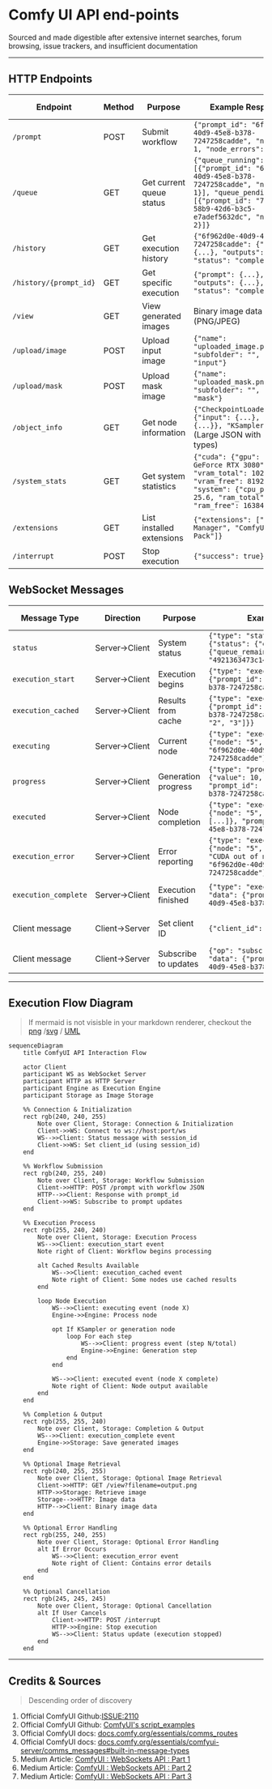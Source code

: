 # Comfy UI API end-points

Sourced and made digestible after extensive internet searches, forum browsing, issue trackers, and insufficient documentation

---

## HTTP Endpoints

| Endpoint | Method | Purpose | Example Response | Example Test Command | Implementation Status |
|----------|--------|---------|-----------------|--------------|----------------------|
| `/prompt` | POST | Submit workflow | `{"prompt_id": "6f962d0e-40d9-45e8-b378-7247258cadde", "number": 1, "node_errors": {}}` | Header: `http://127.0.0.1:8189/prompt` <br>Body: `{"prompt": {…},"client_id":"df1465dc01f6446aa65e117c151c44d0"}` | ✅ Implemented |
| `/queue` | GET | Get current queue status | `{"queue_running": [{"prompt_id": "6f962d0e-40d9-45e8-b378-7247258cadde", "number": 1}], "queue_pending": [{"prompt_id": "7a973e1f-58b9-42d6-b3c5-e7adef5632dc", "number": 2}]}` | `http GET http://127.0.0.1:8189/queue` | 🔶 Testing |
| `/history` | GET | Get execution history | `{"6f962d0e-40d9-45e8-b378-7247258cadde": {"prompt": {...}, "outputs": {...}, "status": "complete"}}` | `http GET http://127.0.0.1:8189/history` | ❌ Not implemented |
| `/history/{prompt_id}` | GET | Get specific execution | `{"prompt": {...}, "outputs": {...}, "status": "complete"}` | `http GET http://127.0.0.1:8189/history/6f962d0e-40d9-45e8-b378-7247258cadde` | ❌ Not implemented |
| `/view` | GET | View generated images | Binary image data (PNG/JPEG) | `http GET http://127.0.0.1:8189/view?filename=ComfyUI_00042_.png --output image.png` | ❌ Not implemented |
| `/upload/image` | POST | Upload input image | `{"name": "uploaded_image.png", "subfolder": "", "type": "input"}` | `http -f POST curl -X POST -F "image=@/path/to/your/image.jpg" http://localhost:8189/upload/image` | ✅ Implemented |
| `/upload/mask` | POST | Upload mask image | `{"name": "uploaded_mask.png", "subfolder": "", "type": "mask"}` | `http -f POST http://127.0.0.1:8189/upload/mask image@/path/to/mask.png` | ❌ Not implemented |
| `/object_info` | GET | Get node information | `{"CheckpointLoaderSimple": {"input": {...}, "output": {...}}, "KSampler": {...}}` (Large JSON with all node types) | `http GET http://127.0.0.1:8189/object_info` | ❌ Not implemented |
| `/system_stats` | GET | Get system statistics | `{"cuda": {"gpu": "NVIDIA GeForce RTX 3080", "vram_total": 10240, "vram_free": 8192}, "system": {"cpu_percent": 25.6, "ram_total": 32768, "ram_free": 16384}}` | `http GET http://127.0.0.1:8189/system_stats` | ❌ Not implemented |
| `/extensions` | GET | List installed extensions | `{"extensions": ["ComfyUI-Manager", "ComfyUI-Impact-Pack"]}` | `http GET http://127.0.0.1:8189/extensions` | ❌ Not implemented |
| `/interrupt` | POST | Stop execution | `{"success": true}` | `http POST http://127.0.0.1:8189/interrupt` | ✅ Implemented |

## WebSocket Messages

| Message Type | Direction | Purpose | Example Message | Implementation Status |
|--------------|-----------|---------|----------------|----------------------|
| `status` | Server→Client | System status | `{"type": "status", "data": {"status": {"exec_info": {"queue_remaining": 1}}, "sid": "4921363473c149bfaab99efa190033b3"}}` | ✅ Used to get session ID |
| `execution_start` | Server→Client | Execution begins | `{"type": "execution_start", "data": {"prompt_id": "6f962d0e-40d9-45e8-b378-7247258cadde"}}` | ✅ Monitored in script |
| `execution_cached` | Server→Client | Results from cache | `{"type": "execution_cached", "data": {"prompt_id": "6f962d0e-40d9-45e8-b378-7247258cadde", "nodes": ["1", "2", "3"]}}` | ✅ Monitored in script |
| `executing` | Server→Client | Current node | `{"type": "executing", "data": {"node": "5", "prompt_id": "6f962d0e-40d9-45e8-b378-7247258cadde"}}` | ✅ Monitored and displayed |
| `progress` | Server→Client | Generation progress | `{"type": "progress", "data": {"value": 10, "max": 20, "prompt_id": "6f962d0e-40d9-45e8-b378-7247258cadde"}}` | ✅ Monitored with percentage |
| `executed` | Server→Client | Node completion | `{"type": "executed", "data": {"node": "5", "output": {"images": [...]}, "prompt_id": "6f962d0e-40d9-45e8-b378-7247258cadde"}}` | ✅ Monitored in script |
| `execution_error` | Server→Client | Error reporting | `{"type": "execution_error", "data": {"node": "5", "exception_message": "CUDA out of memory", "prompt_id": "6f962d0e-40d9-45e8-b378-7247258cadde"}}` | ✅ Basic error handling |
| `execution_complete` | Server→Client | Execution finished | `{"type": "execution_complete", "data": {"prompt_id": "6f962d0e-40d9-45e8-b378-7247258cadde"}}` | ✅ Used to detect completion |
| Client message | Client→Server | Set client ID | `{"client_id": "test_client"}` | ✅ Used for connection tracking |
| Client message | Client→Server | Subscribe to updates | `{"op": "subscribe_to_prompt", "data": {"prompt_id": "6f962d0e-40d9-45e8-b378-7247258cadde"}}` | ✅ Used for monitoring |

---

## Execution Flow Diagram

> If mermaid is not visisble in your markdown renderer, checkout the [png](../_assets/comfyui_api_interaction.png) /[svg](../_assets/comfyui_api_interaction.svg) / [UML](https://www.planttext.com?text=VLN1Rjim3BthAuWUXkRGvHuWMxiWRRCDJL2to6w5R3EEK5aI93bPz_MZ9DjnchG-s9RrfFVuHDBNpdFhcreoBxn4cEbwy_QyW9lL0XRAe-M55rh1hTHxncYWBSoaGEMPeOMY48Oh3nThp3DTlAA73EqExGLm1-li67J_zBGQpeVnCMB-5uic4ivL9HH6M7fb9VSyvmxXOb7p2Y4ZBVICaFQTiUcKGb0Aa-el58FmWalnZySFqobBwk7g6ycRT63m6lPkCXvljVCJewqVxnrRPt15kBHYGYJSDmvgT2xmxuNVWgC1RVmYodSRPsH54R_G75msJgXgW1v5gMjjNpVaB6HDNeiuTomnE3I1rJ9xWh6nkZO-qUwxXJ-pvGEBlWwLFg8pMhbMOrfuHcAJkyAA74FqxUwD8PlHHNM7mrXPNP3qeEsT9zXXNc8Y0Uv2QYZj4QoejeJeOyoHZj45eh0NsK7v93tCUB75CaXkf7Tmi-D2ybmY0xe-P2lIgaGNa4FAJDT87qfqq909BTOc1eQgPAookZ7mG9X1cB-rDf_GqW56FhWCUyEVKSIcx0oUfhT9xrP0HKYyQN9tiO5V6Q-DH0jKI1KgAh18tMF39Ka7t180IJauZwQVEgEE3Ariu6l51JmyZBtsN8wE5fvAlJieEA897WsV7xlI7K9d2XGwnETnT78iqMtTUDDuuFqnn-E8PHlNfR9T9jHd-TRnj3bmYAtj1PG6V8UTnoHJXAwHCdjfmXPSGkeaZ-Yjm1sDpnJVtPngRoTm_tqZ92fUupJ5yDLG2gVI6v2sUs6YO-tt64FQBr66PdPQjp-4ulOjBKsG8xLpQoafxhagPKX64XiAY98gJIoBeh7kyxh1Y3nVDjGBFGybca0bqaYw_e1w6JEk2fIoxwYjY6T7MPtcaeZpRKo4lufjJEBl_EiIalmo1xddOccxS6fKSDbZAO6rCKYTDGg-fZlzrlu3)


```mermaid
sequenceDiagram
    title ComfyUI API Interaction Flow
    
    actor Client
    participant WS as WebSocket Server
    participant HTTP as HTTP Server
    participant Engine as Execution Engine
    participant Storage as Image Storage
    
    %% Connection & Initialization
    rect rgb(240, 240, 255)
        Note over Client, Storage: Connection & Initialization
        Client->>WS: Connect to ws://host:port/ws
        WS-->>Client: Status message with session_id
        Client->>WS: Set client_id (using session_id)
    end
    
    %% Workflow Submission
    rect rgb(240, 255, 240)
        Note over Client, Storage: Workflow Submission
        Client->>HTTP: POST /prompt with workflow JSON
        HTTP-->>Client: Response with prompt_id
        Client->>WS: Subscribe to prompt updates
    end
    
    %% Execution Process
    rect rgb(255, 240, 240)
        Note over Client, Storage: Execution Process
        WS-->>Client: execution_start event
        Note right of Client: Workflow begins processing
        
        alt Cached Results Available
            WS-->>Client: execution_cached event
            Note right of Client: Some nodes use cached results
        end
        
        loop Node Execution
            WS-->>Client: executing event (node X)
            Engine->>Engine: Process node
            
            opt If KSampler or generation node
                loop For each step
                    WS-->>Client: progress event (step N/total)
                    Engine->>Engine: Generation step
                end
            end
            
            WS-->>Client: executed event (node X complete)
            Note right of Client: Node output available
        end
    end
    
    %% Completion & Output
    rect rgb(255, 255, 240)
        Note over Client, Storage: Completion & Output
        WS-->>Client: execution_complete event
        Engine->>Storage: Save generated images
    end
    
    %% Optional Image Retrieval
    rect rgb(240, 255, 255)
        Note over Client, Storage: Optional Image Retrieval
        Client->>HTTP: GET /view?filename=output.png
        HTTP->>Storage: Retrieve image
        Storage-->>HTTP: Image data
        HTTP-->>Client: Binary image data
    end
    
    %% Optional Error Handling
    rect rgb(255, 240, 255)
        Note over Client, Storage: Optional Error Handling
        alt If Error Occurs
            WS-->>Client: execution_error event
            Note right of Client: Contains error details
        end
    end
    
    %% Optional Cancellation
    rect rgb(245, 245, 245)
        Note over Client, Storage: Optional Cancellation
        alt If User Cancels
            Client->>HTTP: POST /interrupt
            HTTP->>Engine: Stop execution
            WS-->>Client: Status update (execution stopped)
        end
    end
```

---

## Credits & Sources

> Descending order of discovery

1. Official ComfyUI Github:[ISSUE:2110](https://github.com/comfyanonymous/ComfyUI/issues/2110)
2. Official ComfyUI Github: [ComfyUI's script_examples](https://github.com/comfyanonymous/ComfyUI/tree/master/script_examples)
3. Official ComfyUI docs: [docs.comfy.org/essentials/comms_routes](https://docs.comfy.org/essentials/comms_routes)
4. Official ComfyUI docs: [docs.comfy.org/essentials/comfyui-server/comms_messages#built-in-message-types](https://docs.comfy.org/essentials/comfyui-server/comms_messages#built-in-message-types)
5.  Medium Article: [ComfyUI : WebSockets API : Part 1](https://medium.com/@yushantripleseven/comfyui-websockets-api-part-2-0ab988acfd97)
6.  Medium Article: [ComfyUI : WebSockets API : Part 2](https://medium.com/@yushantripleseven/comfyui-websockets-api-part-2-0ab988acfd97)
7. Medium Article: [ComfyUI : WebSockets API : Part 3](https://medium.com/@yushantripleseven/comfyui-websockets-api-part-2-0ab988acfd97)